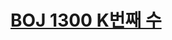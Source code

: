 # [BOJ 1300 K번째 수](https://www.acmicpc.net/problem/1300)
<!--tags: binary search, parametric search-->
